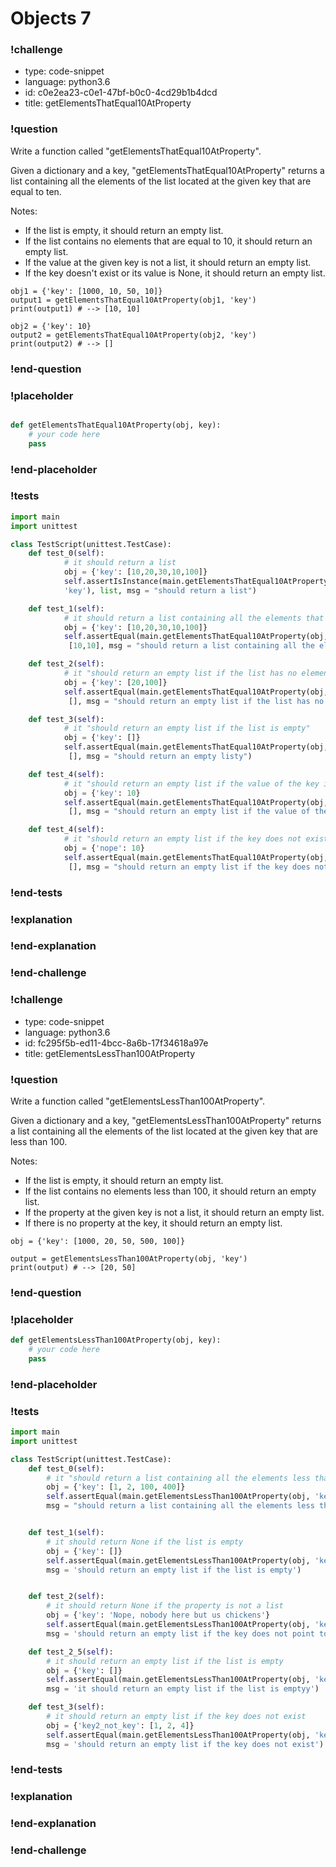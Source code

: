 # Objects 7

### !challenge

* type: code-snippet
* language: python3.6
* id: c0e2ea23-c0e1-47bf-b0c0-4cd29b1b4dcd
* title: getElementsThatEqual10AtProperty

### !question

Write a function called "getElementsThatEqual10AtProperty".

Given a dictionary and a key, "getElementsThatEqual10AtProperty" returns a list containing all the elements of the list located at the given key that are equal to ten.

Notes:
* If the list is empty, it should return an empty list.
* If the list contains no elements that are equal to 10, it should return an empty list.
* If the value at the given key is not a list, it should return an empty list.
* If the key doesn't exist or its value is None, it should return an empty list.

```
obj1 = {'key': [1000, 10, 50, 10]}
output1 = getElementsThatEqual10AtProperty(obj1, 'key')
print(output1) # --> [10, 10]

obj2 = {'key': 10}
output2 = getElementsThatEqual10AtProperty(obj2, 'key')
print(output2) # --> []
```

### !end-question

### !placeholder

```python

def getElementsThatEqual10AtProperty(obj, key):
    # your code here
    pass

```

### !end-placeholder

### !tests

```python
import main
import unittest

class TestScript(unittest.TestCase):
    def test_0(self):
            # it should return a list
            obj = {'key': [10,20,30,10,100]}
            self.assertIsInstance(main.getElementsThatEqual10AtProperty(obj,
            'key'), list, msg = "should return a list")

    def test_1(self):
            # it should return a list containing all the elements that equal 10 in the list located at key
            obj = {'key': [10,20,30,10,100]}
            self.assertEqual(main.getElementsThatEqual10AtProperty(obj, 'key'),
             [10,10], msg = "should return a list containing all the elements that equal 10 in the list located at key")        

    def test_2(self):
            # it "should return an empty list if the list has no elements that equal 10"
            obj = {'key': [20,100]}
            self.assertEqual(main.getElementsThatEqual10AtProperty(obj, 'key'),
             [], msg = "should return an empty list if the list has no elements that equal 10")

    def test_3(self):
            # it "should return an empty list if the list is empty"
            obj = {'key': []}
            self.assertEqual(main.getElementsThatEqual10AtProperty(obj, 'key'),
             [], msg = "should return an empty listy")

    def test_4(self):
            # it "should return an empty list if the value of the key is not a list"
            obj = {'key': 10}
            self.assertEqual(main.getElementsThatEqual10AtProperty(obj, 'key'),
             [], msg = "should return an empty list if the value of the key is not a list")

    def test_4(self):
            # it "should return an empty list if the key does not exist"
            obj = {'nope': 10}
            self.assertEqual(main.getElementsThatEqual10AtProperty(obj, 'key'),
             [], msg = "should return an empty list if the key does not exist")

```
### !end-tests

### !explanation

### !end-explanation

### !end-challenge

### !challenge

* type: code-snippet
* language: python3.6
* id: fc295f5b-ed11-4bcc-8a6b-17f34618a97e
* title: getElementsLessThan100AtProperty

### !question

Write a function called "getElementsLessThan100AtProperty".

Given a dictionary and a key, "getElementsLessThan100AtProperty" returns a list containing all the elements of the list located at the given key that are less than 100.

Notes:
* If the list is empty, it should return an empty list.
* If the list contains no elements less than 100, it should return an empty list.
* If the property at the given key is not a list, it should return an empty list.
* If there is no property at the key, it should return an empty list.

```
obj = {'key': [1000, 20, 50, 500, 100]}

output = getElementsLessThan100AtProperty(obj, 'key')
print(output) # --> [20, 50]
```

### !end-question

### !placeholder

```python
def getElementsLessThan100AtProperty(obj, key):
    # your code here
    pass


```

### !end-placeholder

### !tests

```python
import main
import unittest

class TestScript(unittest.TestCase):
    def test_0(self):
        # it "should return a list containing all the elements less than 100 in the list located at key"
        obj = {'key': [1, 2, 100, 400]}
        self.assertEqual(main.getElementsLessThan100AtProperty(obj, 'key'), [1, 2],
        msg = "should return a list containing all the elements less than 100 in the list located at key")


    def test_1(self):
        # it should return None if the list is empty
        obj = {'key': []}
        self.assertEqual(main.getElementsLessThan100AtProperty(obj, 'key'),[],
        msg = 'should return an empty list if the list is empty')


    def test_2(self):
        # it should return None if the property is not a list
        obj = {'key': 'Nope, nobody here but us chickens'}
        self.assertEqual(main.getElementsLessThan100AtProperty(obj, 'key'),[],
        msg = 'should return an empty list if the key does not point to a list')

    def test_2_5(self):
        # it should return an empty list if the list is empty
        obj = {'key': []}
        self.assertEqual(main.getElementsLessThan100AtProperty(obj, 'key'),[],
        msg = 'it should return an empty list if the list is emptyy')

    def test_3(self):
        # it should return an empty list if the key does not exist
        obj = {'key2_not_key': [1, 2, 4]}
        self.assertEqual(main.getElementsLessThan100AtProperty(obj, 'key'),[],
        msg = 'should return an empty list if the key does not exist')

```

### !end-tests

### !explanation

### !end-explanation

### !end-challenge

